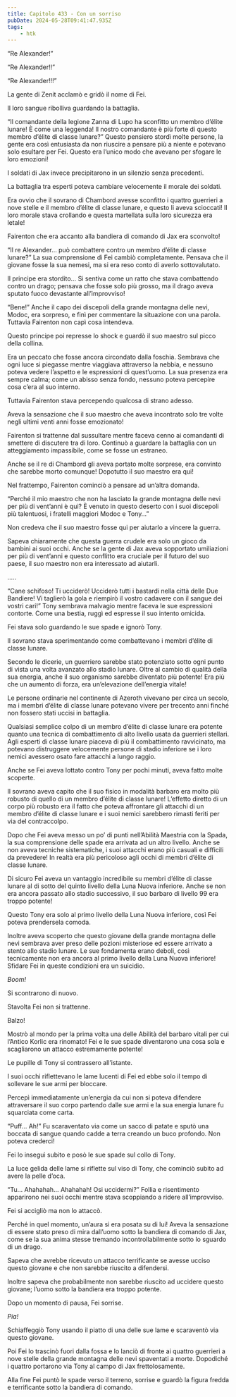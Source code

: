 ```yaml
---
title: Capitolo 433 - Con un sorriso
pubDate: 2024-05-28T09:41:47.935Z
tags:
    - htk
---
```


“Re Alexander!”

“Re Alexander!!”

“Re Alexander!!!”

La gente di Zenit acclamò e gridò il nome di Fei.

Il loro sangue ribolliva guardando la battaglia.

“Il comandante della legione Zanna di Lupo ha sconfitto un membro d’élite lunare! È come una leggenda! Il nostro comandante è più forte di questo membro d’élite di classe lunare?” Questo pensiero stordì molte persone, la gente era così entusiasta da non riuscire a pensare più a niente e potevano solo esultare per Fei. Questo era l’unico modo che avevano per sfogare le loro emozioni!

I soldati di Jax invece precipitarono in un silenzio senza precedenti.

La battaglia tra esperti poteva cambiare velocemente il morale dei soldati.

Era ovvio che il sovrano di Chambord avesse sconfitto i quattro guerrieri a nove stelle e il membro d’élite di classe lunare, e questo li aveva scioccati! Il loro morale stava crollando e questa martellata sulla loro sicurezza era letale!

Fairenton che era accanto alla bandiera di comando di Jax era sconvolto!

“Il re Alexander… può combattere contro un membro d’élite di classe lunare?” La sua comprensione di Fei cambiò completamente. Pensava che il giovane fosse la sua nemesi, ma si era reso conto di averlo sottovalutato.

Il principe era stordito… Si sentiva come un ratto che stava combattendo contro un drago; pensava che fosse solo più grosso, ma il drago aveva sputato fuoco devastante all’improvviso!

“Bene!” Anche il capo dei discepoli della grande montagna delle nevi, Modoc, era sorpreso, e finì per commentare la situazione con una parola. Tuttavia Fairenton non capì cosa intendeva.

Questo principe poi represse lo shock e guardò il suo maestro sul picco della collina.

Era un peccato che fosse ancora circondato dalla foschia. Sembrava che ogni luce si piegasse mentre viaggiava attraverso la nebbia, e nessuno poteva vedere l’aspetto e le espressioni di quest’uomo. La sua presenza era sempre calma; come un abisso senza fondo, nessuno poteva percepire cosa c’era al suo interno.

Tuttavia Fairenton stava percependo qualcosa di strano adesso.

Aveva la sensazione che il suo maestro che aveva incontrato solo tre volte negli ultimi venti anni fosse emozionato!

Fairenton si trattenne dal sussultare mentre faceva cenno ai comandanti di smettere di discutere tra di loro. Continuò a guardare la battaglia con un atteggiamento impassibile, come se fosse un estraneo.

Anche se il re di Chambord gli aveva portato molte sorprese, era convinto che sarebbe morto comunque! Dopotutto il suo maestro era qui!

Nel frattempo, Fairenton cominciò a pensare ad un’altra domanda.

“Perché il mio maestro che non ha lasciato la grande montagna delle nevi per più di vent’anni è qui? È venuto in questo deserto con i suoi discepoli più talentuosi, i fratelli maggiori Modoc e Tony…”

Non credeva che il suo maestro fosse qui per aiutarlo a vincere la guerra.

Sapeva chiaramente che questa guerra crudele era solo un gioco da bambini ai suoi occhi. Anche se la gente di Jax aveva sopportato umiliazioni per più di vent’anni e questo conflitto era cruciale per il futuro del suo paese, il suo maestro non era interessato ad aiutarli.

…..

“Cane schifoso! Ti ucciderò! Ucciderò tutti i bastardi nella città delle Due Bandiere! Vi taglierò la gola e riempirò il vostro cadavere con il sangue dei vostri cari!” Tony sembrava malvagio mentre faceva le sue espressioni contorte. Come una bestia, ruggì ed espresse il suo intento omicida.

Fei stava solo guardando le sue spade e ignorò Tony.

Il sovrano stava sperimentando come combattevano i membri d’élite di classe lunare.

Secondo le dicerie, un guerriero sarebbe stato potenziato sotto ogni punto di vista una volta avanzato allo stadio lunare. Oltre al cambio di qualità della sua energia, anche il suo organismo sarebbe diventato più potente! Era più che un aumento di forza, era un’elevazione dell’energia vitale!

Le persone ordinarie nel continente di Azeroth vivevano per circa un secolo, ma i membri d’élite di classe lunare potevano vivere per trecento anni finché non fossero stati uccisi in battaglia.

Qualsiasi semplice colpo di un membro d’élite di classe lunare era potente quanto una tecnica di combattimento di alto livello usata da guerrieri stellari. Agli esperti di classe lunare piaceva di più il combattimento ravvicinato, ma potevano distruggere velocemente persone di stadio inferiore se i loro nemici avessero osato fare attacchi a lungo raggio.

Anche se Fei aveva lottato contro Tony per pochi minuti, aveva fatto molte scoperte.

Il sovrano aveva capito che il suo fisico in modalità barbaro era molto più robusto di quello di un membro d’élite di classe lunare! L’effetto diretto di un corpo più robusto era il fatto che poteva affrontare gli attacchi di un membro d’élite di classe lunare e i suoi nemici sarebbero rimasti feriti per via del contraccolpo.

Dopo che Fei aveva messo un po’ di punti nell’Abilità Maestria con la Spada, la sua comprensione delle spade era arrivata ad un altro livello. Anche se non aveva tecniche sistematiche, i suoi attacchi erano più casuali e difficili da prevedere! In realtà era più pericoloso agli occhi di membri d’élite di classe lunare.

Di sicuro Fei aveva un vantaggio incredibile su membri d’élite di classe lunare al di sotto del quinto livello della Luna Nuova inferiore. Anche se non era ancora passato allo stadio successivo, il suo barbaro di livello 99 era troppo potente!

Questo Tony era solo al primo livello della Luna Nuova inferiore, così Fei poteva prendersela comoda.

Inoltre aveva scoperto che questo giovane della grande montagna delle nevi sembrava aver preso delle pozioni misteriose ed essere arrivato a stento allo stadio lunare. Le sue fondamenta erano deboli, così tecnicamente non era ancora al primo livello della Luna Nuova inferiore! Sfidare Fei in queste condizioni era un suicidio.

<em>Boom!</em>

Si scontrarono di nuovo.

Stavolta Fei non si trattenne.

Balzo!

Mostrò al mondo per la prima volta una delle Abilità del barbaro vitali per cui l’Antico Korlic era rinomato! Fei e le sue spade diventarono una cosa sola e scagliarono un attacco estremamente potente!

Le pupille di Tony si contrassero all’istante.

I suoi occhi riflettevano le lame lucenti di Fei ed ebbe solo il tempo di sollevare le sue armi per bloccare.

Percepì immediatamente un’energia da cui non si poteva difendere attraversare il suo corpo partendo dalle sue armi e la sua energia lunare fu squarciata come carta.

“Puff… Ah!” Fu scaraventato via come un sacco di patate e sputò una boccata di sangue quando cadde a terra creando un buco profondo. Non poteva crederci!

Fei lo inseguì subito e posò le sue spade sul collo di Tony.

La luce gelida delle lame si riflette sul viso di Tony, che cominciò subito ad avere la pelle d’oca.

“Tu… Ahahahah… Ahahahah! Osi uccidermi?” Follia e risentimento apparirono nei suoi occhi mentre stava scoppiando a ridere all’improvviso.

Fei si accigliò ma non lo attaccò.

Perché in quel momento, un’aura si era posata su di lui! Aveva la sensazione di essere stato preso di mira dall’uomo sotto la bandiera di comando di Jax, come se la sua anima stesse tremando incontrollabilmente sotto lo sguardo di un drago.

Sapeva che avrebbe ricevuto un attacco terrificante se avesse ucciso questo giovane e che non sarebbe riuscito a difendersi.

Inoltre sapeva che probabilmente non sarebbe riuscito ad uccidere questo giovane; l’uomo sotto la bandiera era troppo potente.

Dopo un momento di pausa, Fei sorrise.

<em>Pia!</em>

Schiaffeggiò Tony usando il piatto di una delle sue lame e scaraventò via questo giovane.

Poi Fei lo trascinò fuori dalla fossa e lo lanciò di fronte ai quattro guerrieri a nove stelle della grande montagna delle nevi spaventati a morte. Dopodiché i quattro portarono via Tony al campo di Jax frettolosamente.

Alla fine Fei puntò le spade verso il terreno, sorrise e guardò la figura fredda e terrificante sotto la bandiera di comando.



